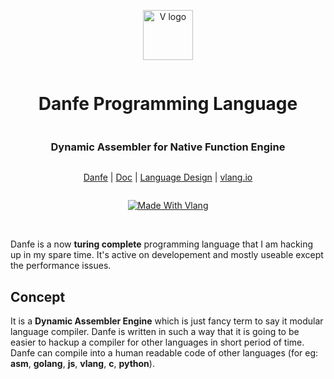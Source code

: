 <div align="center" style="display:grid;place-items:center;">
<p>
    <a href="/" target="_blank"><img width="80" src="./assets/df_rounded_more.png" alt="V logo"></a>
</p>
<h1>Danfe Programming Language</h1>
<h3>Dynamic Assembler for Native Function Engine</h3>

[Danfe](https://danfe.sairashgautam.com.np)
| [Doc](https://danfe.sairashgautam.com.np/about)
| [Language Design](#language-design)
| [vlang.io](https://vlang.io)

</div>

<div align="center" style="display:grid;place-items:center;">

[![Made With Vlang](https://img.shields.io/badge/made%20using-vlang-blue?style=for-the-badge&logo=v)](https://vlang.io)

</div>

<br>

Danfe is a now **turing complete** programming language that I am hacking up in my spare time. It's active on developement and mostly useable except the performance issues.


## Concept

It is a **Dynamic Assembler Engine** which is just fancy term to say it modular language compiler. Danfe is written in such a way that it is going to be easier to hackup a compiler for other languages in short period of time. Danfe can compile into a human readable code of other languages (for eg: **asm**, **golang**, **js**, **vlang**, **c**, **python**).
